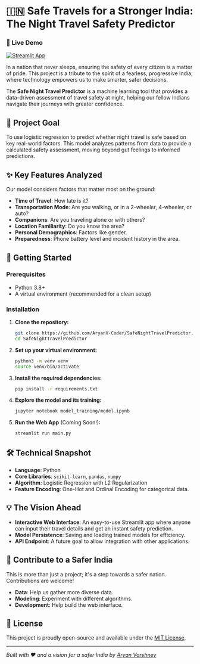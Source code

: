 # 🇮🇳 Safe Travels for a Stronger India: The Night Travel Safety Predictor

### 🚀 Live Demo

[![Streamlit App](https://static.streamlit.io/badges/streamlit_badge_black_white.svg)](https://safenighttravelpredictor.streamlit.app/)

In a nation that never sleeps, ensuring the safety of every citizen is a matter of pride. This project is a tribute to the spirit of a fearless, progressive India, where technology empowers us to make smarter, safer decisions. 

The **Safe Night Travel Predictor** is a machine learning tool that provides a data-driven assessment of travel safety at night, helping our fellow Indians navigate their journeys with greater confidence.

## 🎯 Project Goal

To use logistic regression to predict whether night travel is safe based on key real-world factors. This model analyzes patterns from data to provide a calculated safety assessment, moving beyond gut feelings to informed predictions.

## ✨ Key Features Analyzed

Our model considers factors that matter most on the ground:
- **Time of Travel**: How late is it?
- **Transportation Mode**: Are you walking, or in a 2-wheeler, 4-wheeler, or auto?
- **Companions**: Are you traveling alone or with others?
- **Location Familiarity**: Do you know the area?
- **Personal Demographics**: Factors like gender.
- **Preparedness**: Phone battery level and incident history in the area.

## 🚀 Getting Started

### Prerequisites
- Python 3.8+
- A virtual environment (recommended for a clean setup)

### Installation

1. **Clone the repository:**
   ```bash
   git clone https://github.com/AryanV-Coder/SafeNightTravelPredictor.git
   cd SafeNightTravelPredictor
   ```

2. **Set up your virtual environment:**
   ```bash
   python3 -m venv venv
   source venv/bin/activate
   ```

3. **Install the required dependencies:**
   ```bash
   pip install -r requirements.txt
   ```

4. **Explore the model and its training:**
   ```bash
   jupyter notebook model_training/model.ipynb
   ```

5. **Run the Web App** (Coming Soon!):
   ```bash
   streamlit run main.py
   ```

## 🛠️  Technical Snapshot

- **Language**: Python
- **Core Libraries**: `scikit-learn`, `pandas`, `numpy`
- **Algorithm**: Logistic Regression with L2 Regularization
- **Feature Encoding**: One-Hot and Ordinal Encoding for categorical data.

## 💡 The Vision Ahead

- **Interactive Web Interface**: An easy-to-use Streamlit app where anyone can input their travel details and get an instant safety prediction.
- **Model Persistence**: Saving and loading trained models for efficiency.
- **API Endpoint**: A future goal to allow integration with other applications.

## 🤝 Contribute to a Safer India

This is more than just a project; it's a step towards a safer nation. Contributions are welcome!
- **Data**: Help us gather more diverse data.
- **Modeling**: Experiment with different algorithms.
- **Development**: Help build the web interface.

## 📜 License

This project is proudly open-source and available under the [MIT License](https://opensource.org/licenses/MIT).

---

*Built with ❤️ and a vision for a safer India by [Aryan Varshney](https://github.com/AryanV-Coder)*
